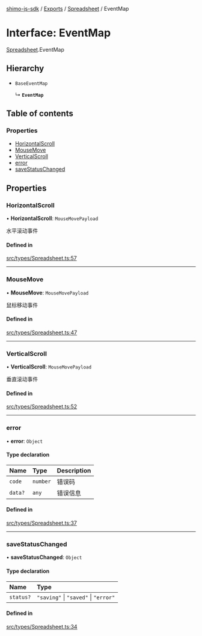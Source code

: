 [shimo-js-sdk](../README.md) / [Exports](../modules.md) / [Spreadsheet](../modules/Spreadsheet.md) / EventMap

# Interface: EventMap

[Spreadsheet](../modules/Spreadsheet.md).EventMap

## Hierarchy

- `BaseEventMap`

  ↳ **`EventMap`**

## Table of contents

### Properties

- [HorizontalScroll](Spreadsheet.EventMap.md#horizontalscroll)
- [MouseMove](Spreadsheet.EventMap.md#mousemove)
- [VerticalScroll](Spreadsheet.EventMap.md#verticalscroll)
- [error](Spreadsheet.EventMap.md#error)
- [saveStatusChanged](Spreadsheet.EventMap.md#savestatuschanged)

## Properties

### HorizontalScroll

• **HorizontalScroll**: `MouseMovePayload`

水平滚动事件

#### Defined in

[src/types/Spreadsheet.ts:57](https://github.com/shimohq/shimo-js-sdk/blob/8db8072/src/types/Spreadsheet.ts#L57)

___

### MouseMove

• **MouseMove**: `MouseMovePayload`

鼠标移动事件

#### Defined in

[src/types/Spreadsheet.ts:47](https://github.com/shimohq/shimo-js-sdk/blob/8db8072/src/types/Spreadsheet.ts#L47)

___

### VerticalScroll

• **VerticalScroll**: `MouseMovePayload`

垂直滚动事件

#### Defined in

[src/types/Spreadsheet.ts:52](https://github.com/shimohq/shimo-js-sdk/blob/8db8072/src/types/Spreadsheet.ts#L52)

___

### error

• **error**: `Object`

#### Type declaration

| Name | Type | Description |
| :------ | :------ | :------ |
| `code` | `number` | 错误码 |
| `data?` | `any` | 错误信息 |

#### Defined in

[src/types/Spreadsheet.ts:37](https://github.com/shimohq/shimo-js-sdk/blob/8db8072/src/types/Spreadsheet.ts#L37)

___

### saveStatusChanged

• **saveStatusChanged**: `Object`

#### Type declaration

| Name | Type |
| :------ | :------ |
| `status?` | ``"saving"`` \| ``"saved"`` \| ``"error"`` |

#### Defined in

[src/types/Spreadsheet.ts:34](https://github.com/shimohq/shimo-js-sdk/blob/8db8072/src/types/Spreadsheet.ts#L34)
